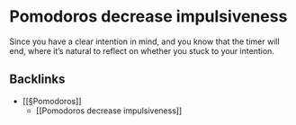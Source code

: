 # Pomodoros decrease impulsiveness
Since you have a clear intention in mind, and you know that the timer will end, where it’s natural to reflect on whether you stuck to your intention.

## Backlinks
* [[§Pomodoros]]
	* [[Pomodoros decrease impulsiveness]]

<!-- {BearID:844411CC-1986-4BCA-BE2E-F7DC53399346-65101-0000169306BF792B} -->
